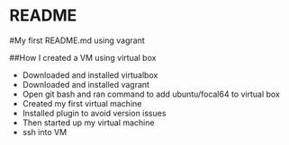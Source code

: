 README
==============================
#My first README.md using vagrant


##How I created a VM using virtual box
* Downloaded and installed virtualbox
* Downloaded and installed vagrant
* Open git bash and ran command to add ubuntu/focal64 to virtual box
* Created my first virtual machine
* Installed plugin to avoid version issues
* Then started up  my virtual machine
* ssh into VM
